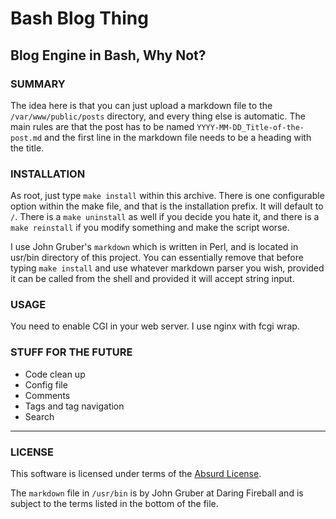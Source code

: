 # Bash Blog Thing

## Blog Engine in Bash, Why Not?

### SUMMARY

The idea here is that you can just upload a markdown file to the `/var/www/public/posts` directory, and every thing else is automatic. The main rules are that the post has to be named `YYYY-MM-DD_Title-of-the-post.md` and the first line in the markdown file needs to be a heading with the title.

### INSTALLATION

As root, just type `make install` within this archive. There is one configurable option within the make file, and that is the installation prefix. It will default to `/`. There is a `make uninstall` as well if you decide you hate it, and there is a `make reinstall` if you modify something and make the script worse.

I use John Gruber's `markdown` which is written in Perl, and is located in usr/bin directory of this project. You can essentially remove that before typing `make install` and use whatever markdown parser you wish, provided it can be called from the shell and provided it will accept string input.

### USAGE

You need to enable CGI in your web server. I use nginx with fcgi wrap.

### STUFF FOR THE FUTURE

* Code clean up
* Config file
* Comments
* Tags and tag navigation
* Search

---

### LICENSE

This software is licensed under terms of the [Absurd License](https://absurd.wtf/licentiam_absurdum.html).

The `markdown` file in `/usr/bin` is by John Gruber at Daring Fireball and is subject to the terms listed in the bottom of the file.
